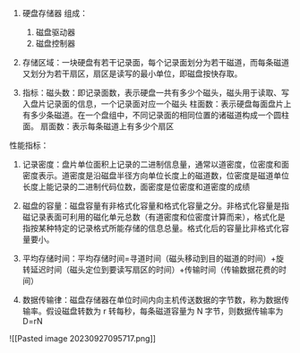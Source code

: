 1. 硬盘存储器
	组成：
	1. 磁盘驱动器
	2. 磁盘控制器

2. 存储区域：一块硬盘有若干记录面，每个记录面划分为若干磁道，而每条磁道又划分为若干扇区，扇区是读写的最小单位，即磁盘按快存取。

3. 指标：磁头数：即记录面数，表示硬盘一共有多少个磁头，磁头用于读取、写入盘片记录面的信息，一个记录面对应一个磁头
	柱面数：表示硬盘每面盘片上有多少条磁道。在一个盘组中，不同记录面的相同位置的诸磁道构成一个圆柱面。
	扇面数：表示每条磁道上有多少个扇区

性能指标：
1. 记录密度：盘片单位面积上记录的二进制信息量，通常以道密度，位密度和面密度表示。道密度是沿磁盘半径方向单位长度上的磁道数，位密度是磁道单位长度上能记录的二进制代码位数，面密度是位密度和道密度的成绩
2. 磁盘的容量：磁盘容量有非格式化容量和格式化容量之分。非格式化容量是指磁记录表面可利用的磁化单元总数（有道密度和位密度计算而来），格式化是指按某种特定的记录格式所能存储的信息总量。格式化后的容量比非格式化容量要小。

3. 平均存储时间：平均存储时间=寻道时间（磁头移动到目的磁道的时间）+旋转延迟时间（磁头定位到要读写扇区的时间）+传输时间（传输数据花费的时间）

4. 数据传输律：磁盘存储器在单位时间内向主机传送数据的字节数，称为数据传输率。假设磁盘转数为 r 转每秒，每条磁道容量为 N 字节，则数据传输率为 D=rN


![[Pasted image 20230927095717.png]]

